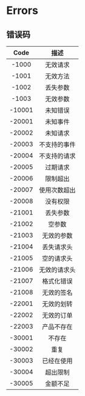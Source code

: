 # Errors

## 错误码


|  Code  |   描述   |
|:------:|:------:|
| -1000  |  无效请求  |
| -1001  |  无效方法  |
| -1002  |  丢失参数  |
| -1003  |  无效参数  |
| -10001 |  未知错误  |
| -20001 |  未知事件  |
| -20002 |  未知请求  |
| -20003 | 不支持的事件 |
|-20004 | 不支持的请求 |
|-20005 |  过期请求  |
|-20006 |  限制超出  |
|-20007 | 使用次数超出 |
|-20008 |  没有权限  |
|-21001 |  丢失参数  |
|-21002 |  空参数   |
|-21003 | 无效的参数  |
|-21004 | 丢失请求头  |
|-21005 | 空的请求头  |
|-21006 | 无效的请求头 |
|-21007 | 格式化错误  |
|-21008 | 无效的签名  |
|-22001 | 无效的划转  |
|-22002 | 无效的订单  |
|-22003 | 产品不存在  |
|-30001 |  不存在   |
|-30002 |   重复   |
|-30003 | 已经在使用  |
|-30004 |  超出限制  |
|-30005 |  金额不足  |
